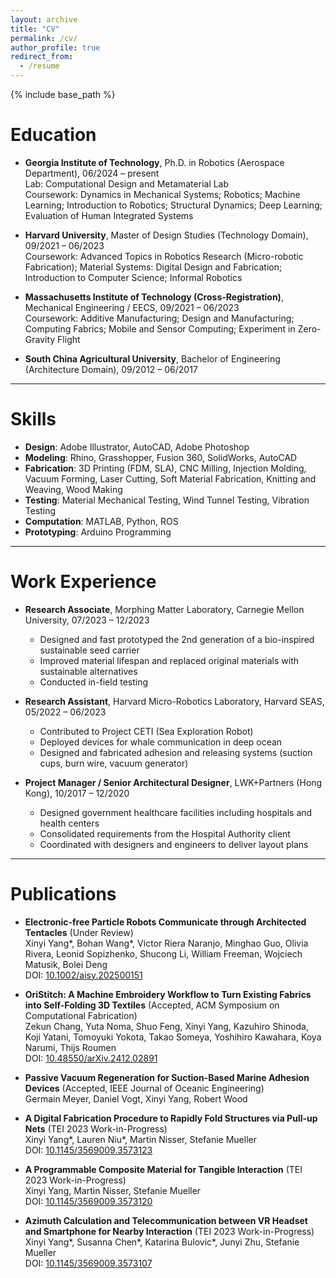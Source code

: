 ```yaml
---
layout: archive
title: "CV"
permalink: /cv/
author_profile: true
redirect_from:
  - /resume
---
```


{% include base_path %}

Education
======
* **Georgia Institute of Technology**, Ph.D. in Robotics (Aerospace Department), 06/2024 – present  
  Lab: Computational Design and Metamaterial Lab  
  Coursework: Dynamics in Mechanical Systems; Robotics; Machine Learning; Introduction to Robotics; Structural Dynamics; Deep Learning; Evaluation of Human Integrated Systems

* **Harvard University**, Master of Design Studies (Technology Domain), 09/2021 – 06/2023  
  Coursework: Advanced Topics in Robotics Research (Micro-robotic Fabrication); Material Systems: Digital Design and Fabrication; Introduction to Computer Science; Informal Robotics

* **Massachusetts Institute of Technology (Cross-Registration)**, Mechanical Engineering / EECS, 09/2021 – 06/2023  
  Coursework: Additive Manufacturing; Design and Manufacturing; Computing Fabrics; Mobile and Sensor Computing; Experiment in Zero-Gravity Flight

* **South China Agricultural University**, Bachelor of Engineering (Architecture Domain), 09/2012 – 06/2017

---

Skills
======
* **Design**: Adobe Illustrator, AutoCAD, Adobe Photoshop  
* **Modeling**: Rhino, Grasshopper, Fusion 360, SolidWorks, AutoCAD  
* **Fabrication**: 3D Printing (FDM, SLA), CNC Milling, Injection Molding, Vacuum Forming, Laser Cutting, Soft Material Fabrication, Knitting and Weaving, Wood Making  
* **Testing**: Material Mechanical Testing, Wind Tunnel Testing, Vibration Testing  
* **Computation**: MATLAB, Python, ROS  
* **Prototyping**: Arduino Programming

---

Work Experience
======
* **Research Associate**, Morphing Matter Laboratory, Carnegie Mellon University, 07/2023 – 12/2023  
  * Designed and fast prototyped the 2nd generation of a bio-inspired sustainable seed carrier  
  * Improved material lifespan and replaced original materials with sustainable alternatives  
  * Conducted in-field testing

* **Research Assistant**, Harvard Micro-Robotics Laboratory, Harvard SEAS, 05/2022 – 06/2023  
  * Contributed to Project CETI (Sea Exploration Robot)  
  * Deployed devices for whale communication in deep ocean  
  * Designed and fabricated adhesion and releasing systems (suction cups, burn wire, vacuum generator)

* **Project Manager / Senior Architectural Designer**, LWK+Partners (Hong Kong), 10/2017 – 12/2020  
  * Designed government healthcare facilities including hospitals and health centers  
  * Consolidated requirements from the Hospital Authority client  
  * Coordinated with designers and engineers to deliver layout plans

---

Publications
======
* **Electronic-free Particle Robots Communicate through Architected Tentacles** (Under Review)  
  Xinyi Yang*, Bohan Wang*, Victor Riera Naranjo, Minghao Guo, Olivia Rivera, Leonid Sopizhenko, Shucong Li, William Freeman, Wojciech Matusik, Bolei Deng  
  DOI: [10.1002/aisy.202500151](https://doi.org/10.1002/aisy.202500151)

* **OriStitch: A Machine Embroidery Workflow to Turn Existing Fabrics into Self-Folding 3D Textiles** (Accepted, ACM Symposium on Computational Fabrication)  
  Zekun Chang, Yuta Noma, Shuo Feng, Xinyi Yang, Kazuhiro Shinoda, Koji Yatani, Tomoyuki Yokota, Takao Someya, Yoshihiro Kawahara, Koya Narumi, Thijs Roumen  
  DOI: [10.48550/arXiv.2412.02891](https://doi.org/10.48550/arXiv.2412.02891)

* **Passive Vacuum Regeneration for Suction-Based Marine Adhesion Devices** (Accepted, IEEE Journal of Oceanic Engineering)  
  Germain Meyer, Daniel Vogt, Xinyi Yang, Robert Wood

* **A Digital Fabrication Procedure to Rapidly Fold Structures via Pull-up Nets** (TEI 2023 Work-in-Progress)  
  Xinyi Yang*, Lauren Niu*, Martin Nisser, Stefanie Mueller  
  DOI: [10.1145/3569009.3573123](https://dl.acm.org/doi/10.1145/3569009.3573123)

* **A Programmable Composite Material for Tangible Interaction** (TEI 2023 Work-in-Progress)  
  Xinyi Yang, Martin Nisser, Stefanie Mueller  
  DOI: [10.1145/3569009.3573120](https://dl.acm.org/doi/10.1145/3569009.3573120)

* **Azimuth Calculation and Telecommunication between VR Headset and Smartphone for Nearby Interaction** (TEI 2023 Work-in-Progress)  
  Xinyi Yang*, Susanna Chen*, Katarina Bulovic*, Junyi Zhu, Stefanie Mueller  
  DOI: [10.1145/3569009.3573107](https://doi.org/10.1145/3569009.3573107)

